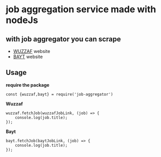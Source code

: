 # job aggregation service made with nodeJs

## with job aggregator you can scrape
- [WUZZAF] website
- [BAYT] website

[WUZZAF]:<https://wuzzuf.net/>
[BAYT]: <https://www.bayt.com>

## Usage
**require the package** 

```const {wuzzaf,bayt} = require('job-aggregator')```

**Wuzzaf**
```
wuzzaf.fetchJob(wuzzafJobLink, (job) => {
    console.log(job.title);
});
```

**Bayt**
```
bayt.fetchJob(baytJobLink, (job) => {
    console.log(job.title);
});
```

